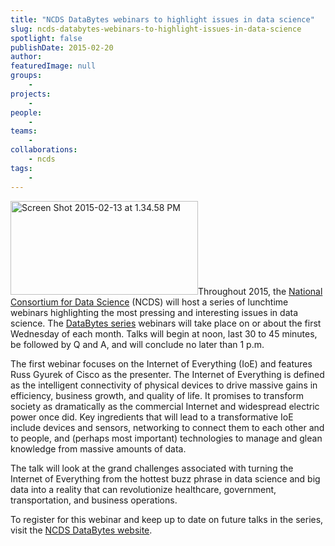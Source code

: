 ```yaml
---
title: "NCDS DataBytes webinars to highlight issues in data science"
slug: ncds-databytes-webinars-to-highlight-issues-in-data-science
spotlight: false
publishDate: 2015-02-20
author: 
featuredImage: null
groups:
    - 
projects:
    - 
people:
    - 
teams: 
    - 
collaborations:
    - ncds
tags:
    - 
---
```

<a href="http://data2discovery.org/databytes-webinars/" target="_blank"><img class="alignright wp-image-14453 size-medium" src="https://renci.org/wp-content/uploads/2015/02/Screen-Shot-2015-02-13-at-1.34.58-PM-300x150.png" alt="Screen Shot 2015-02-13 at 1.34.58 PM" width="300" height="150" /></a>Throughout 2015, the <a href="http://data2discovery.org/" target="_blank">National Consortium for Data Science</a> (NCDS) will host a series of lunchtime webinars highlighting the most pressing and interesting issues in data science. The <a href="http://data2discovery.org/databytes-webinars/" target="_blank">DataBytes series</a> webinars will take place on or about the first Wednesday of each month. Talks will begin at noon, last 30 to 45 minutes, be followed by Q and A, and will conclude no later than 1 p.m.

<!--more-->

The first webinar focuses on the Internet of Everything (IoE) and features Russ Gyurek of Cisco as the presenter. The Internet of Everything is defined as the intelligent connectivity of physical devices to drive massive gains in efficiency, business growth, and quality of life. It promises to transform society as dramatically as the commercial Internet and widespread electric power once did. Key ingredients that will lead to a transformative IoE include devices and sensors, networking to connect them to each other and to people, and (perhaps most important) technologies to manage and glean knowledge from massive amounts of data.

The talk will look at the grand challenges associated with turning the Internet of Everything from the hottest buzz phrase in data science and big data into a reality that can revolutionize healthcare, government, transportation, and business operations.

To register for this webinar and keep up to date on future talks in the series, visit the <a href="http://data2discovery.org/databytes-webinars/" target="_blank">NCDS DataBytes website</a>.
